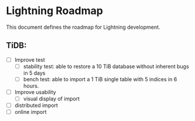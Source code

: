 # Lightning Roadmap

This document defines the roadmap for Lightning development.

## TiDB:

+ [ ] Improve test
    - [ ] stability test: able to restore a 10 TiB database without inherent bugs in 5 days
    - [ ] bench test: able to import a 1 TiB single table with 5 indices in 6 hours.
+ [ ] Improve usability
    - [ ] visual display of import
+ [ ] distributed import
+ [ ] online import
